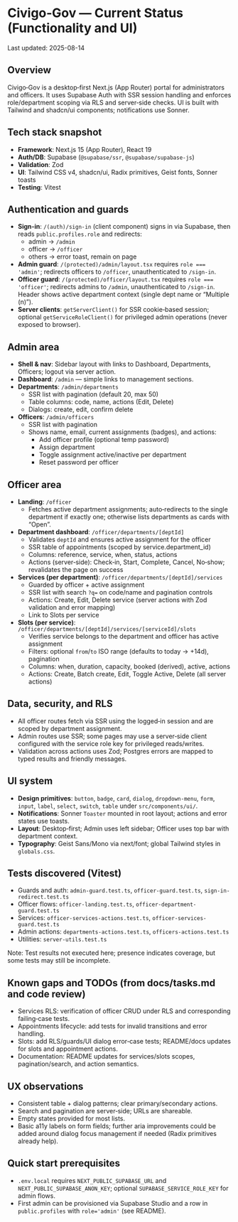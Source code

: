 # Civigo‑Gov — Current Status (Functionality and UI)

Last updated: 2025-08-14

## Overview
Civigo‑Gov is a desktop‑first Next.js (App Router) portal for administrators and officers. It uses Supabase Auth with SSR session handling and enforces role/department scoping via RLS and server‑side checks. UI is built with Tailwind and shadcn/ui components; notifications use Sonner.

## Tech stack snapshot
- **Framework**: Next.js 15 (App Router), React 19
- **Auth/DB**: Supabase (`@supabase/ssr`, `@supabase/supabase-js`)
- **Validation**: Zod
- **UI**: Tailwind CSS v4, shadcn/ui, Radix primitives, Geist fonts, Sonner toasts
- **Testing**: Vitest

## Authentication and guards
- **Sign‑in**: `/(auth)/sign-in` (client component) signs in via Supabase, then reads `public.profiles.role` and redirects:
  - admin → `/admin`
  - officer → `/officer`
  - others → error toast, remain on page
- **Admin guard**: `/(protected)/admin/layout.tsx` requires `role === 'admin'`; redirects officers to `/officer`, unauthenticated to `/sign-in`.
- **Officer guard**: `/(protected)/officer/layout.tsx` requires `role === 'officer'`; redirects admins to `/admin`, unauthenticated to `/sign-in`. Header shows active department context (single dept name or “Multiple (n)”).
- **Server clients**: `getServerClient()` for SSR cookie‑based session; optional `getServiceRoleClient()` for privileged admin operations (never exposed to browser).

## Admin area
- **Shell & nav**: Sidebar layout with links to Dashboard, Departments, Officers; logout via server action.
- **Dashboard**: `/admin` — simple links to management sections.
- **Departments**: `/admin/departments`
  - SSR list with pagination (default 20, max 50)
  - Table columns: code, name, actions (Edit, Delete)
  - Dialogs: create, edit, confirm delete
- **Officers**: `/admin/officers`
  - SSR list with pagination
  - Shows name, email, current assignments (badges), and actions:
    - Add officer profile (optional temp password)
    - Assign department
    - Toggle assignment active/inactive per department
    - Reset password per officer

## Officer area
- **Landing**: `/officer`
  - Fetches active department assignments; auto‑redirects to the single department if exactly one; otherwise lists departments as cards with “Open”.
- **Department dashboard**: `/officer/departments/[deptId]`
  - Validates `deptId` and ensures active assignment for the officer
  - SSR table of appointments (scoped by service.department_id)
  - Columns: reference, service, when, status, actions
  - Actions (server‑side): Check‑in, Start, Complete, Cancel, No‑show; revalidates the page on success
- **Services (per department)**: `/officer/departments/[deptId]/services`
  - Guarded by officer + active assignment
  - SSR list with search `?q=` on code/name and pagination controls
  - Actions: Create, Edit, Delete service (server actions with Zod validation and error mapping)
  - Link to Slots per service
- **Slots (per service)**: `/officer/departments/[deptId]/services/[serviceId]/slots`
  - Verifies service belongs to the department and officer has active assignment
  - Filters: optional `from`/`to` ISO range (defaults to today → +14d), pagination
  - Columns: when, duration, capacity, booked (derived), active, actions
  - Actions: Create, Batch create, Edit, Toggle Active, Delete (all server actions)

## Data, security, and RLS
- All officer routes fetch via SSR using the logged‑in session and are scoped by department assignment.
- Admin routes use SSR; some pages may use a server‑side client configured with the service role key for privileged reads/writes.
- Validation across actions uses Zod; Postgres errors are mapped to typed results and friendly messages.

## UI system
- **Design primitives**: `button`, `badge`, `card`, `dialog`, `dropdown-menu`, `form`, `input`, `label`, `select`, `switch`, `table` under `src/components/ui/`.
- **Notifications**: Sonner `Toaster` mounted in root layout; actions and error states use toasts.
- **Layout**: Desktop‑first; Admin uses left sidebar; Officer uses top bar with department context.
- **Typography**: Geist Sans/Mono via next/font; global Tailwind styles in `globals.css`.

## Tests discovered (Vitest)
- Guards and auth: `admin-guard.test.ts`, `officer-guard.test.ts`, `sign-in-redirect.test.ts`
- Officer flows: `officer-landing.test.ts`, `officer-department-guard.test.ts`
- Services: `officer-services-actions.test.ts`, `officer-services-guard.test.ts`
- Admin actions: `departments-actions.test.ts`, `officers-actions.test.ts`
- Utilities: `server-utils.test.ts`

Note: Test results not executed here; presence indicates coverage, but some tests may still be incomplete.

## Known gaps and TODOs (from docs/tasks.md and code review)
- Services RLS: verification of officer CRUD under RLS and corresponding failing‑case tests.
- Appointments lifecycle: add tests for invalid transitions and error handling.
- Slots: add RLS/guards/UI dialog error‑case tests; README/docs updates for slots and appointment actions.
- Documentation: README updates for services/slots scopes, pagination/search, and action semantics.

## UX observations
- Consistent table + dialog patterns; clear primary/secondary actions.
- Search and pagination are server‑side; URLs are shareable.
- Empty states provided for most lists.
- Basic a11y labels on form fields; further aria improvements could be added around dialog focus management if needed (Radix primitives already help).

## Quick start prerequisites
- `.env.local` requires `NEXT_PUBLIC_SUPABASE_URL` and `NEXT_PUBLIC_SUPABASE_ANON_KEY`; optional `SUPABASE_SERVICE_ROLE_KEY` for admin flows.
- First admin can be provisioned via Supabase Studio and a row in `public.profiles` with `role='admin'` (see README).


